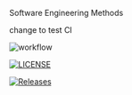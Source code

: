 Software Engineering Methods

change to test CI

![workflow](https://github.com/<UserName>/<RepositoryName>/actions/workflows/main.yml/badge.svg)

[![LICENSE](https://img.shields.io/github/license/ellie2009/sem.svg?style=flat-square)](https://github.com/<github-username>/sem/blob/master/LICENSE)

[![Releases](https://img.shields.io/github/release/ellie2009/sem/all.svg?style=flat-square)](https://github.com/<github-username>/sem/releases)